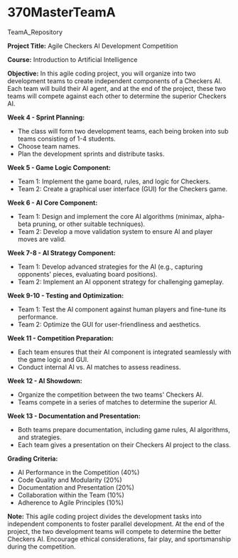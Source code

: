 # 370MasterTeamA
TeamA_Repository

**Project Title:** Agile Checkers AI Development Competition

**Course:** Introduction to Artificial Intelligence

**Objective:** In this agile coding project, you will organize into two development teams to create independent components of a Checkers AI. Each team will build their AI agent, and at the end of the project, these two teams will compete against each other to determine the superior Checkers AI.

**Week 4 - Sprint Planning:**
   - The class will form two development teams, each being broken into sub teams consisting of 1-4 students.
   - Choose team names.
   - Plan the development sprints and distribute tasks.

**Week 5 - Game Logic Component:**
   - Team 1: Implement the game board, rules, and logic for Checkers.
   - Team 2: Create a graphical user interface (GUI) for the Checkers game.

**Week 6 - AI Core Component:**
   - Team 1: Design and implement the core AI algorithms (minimax, alpha-beta pruning, or other suitable techniques).
   - Team 2: Develop a move validation system to ensure AI and player moves are valid.

**Week 7-8 - AI Strategy Component:**
   - Team 1: Develop advanced strategies for the AI (e.g., capturing opponents' pieces, evaluating board positions).
   - Team 2: Implement an AI opponent strategy for challenging gameplay.

**Week 9-10 - Testing and Optimization:**
   - Team 1: Test the AI component against human players and fine-tune its performance.
   - Team 2: Optimize the GUI for user-friendliness and aesthetics.

**Week 11 - Competition Preparation:**
   - Each team ensures that their AI component is integrated seamlessly with the game logic and GUI.
   - Conduct internal AI vs. AI matches to assess readiness.

**Week 12 - AI Showdown:**
   - Organize the competition between the two teams' Checkers AI.
   - Teams compete in a series of matches to determine the superior AI.

**Week 13 - Documentation and Presentation:**
   - Both teams prepare documentation, including game rules, AI algorithms, and strategies.
   - Each team gives a presentation on their Checkers AI project to the class.

**Grading Criteria:**
   - AI Performance in the Competition (40%)
   - Code Quality and Modularity (20%)
   - Documentation and Presentation (20%)
   - Collaboration within the Team (10%)
   - Adherence to Agile Principles (10%)

**Note:** This agile coding project divides the development tasks into independent components to foster parallel development. At the end of the project, the two development teams will compete to determine the better Checkers AI. Encourage ethical considerations, fair play, and sportsmanship during the competition.
